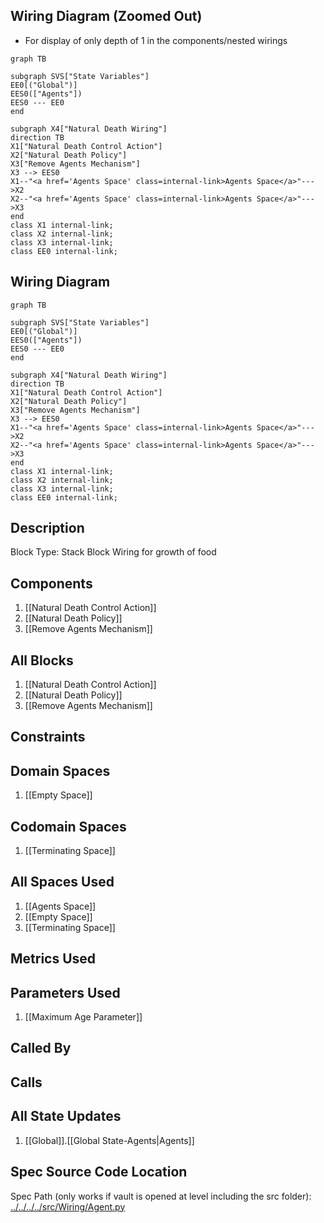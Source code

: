 ## Wiring Diagram (Zoomed Out)

- For display of only depth of 1 in the components/nested wirings
```mermaid
graph TB

subgraph SVS["State Variables"]
EE0[("Global")]
EES0(["Agents"])
EES0 --- EE0
end

subgraph X4["Natural Death Wiring"]
direction TB
X1["Natural Death Control Action"]
X2["Natural Death Policy"]
X3["Remove Agents Mechanism"]
X3 --> EES0
X1--"<a href='Agents Space' class=internal-link>Agents Space</a>"--->X2
X2--"<a href='Agents Space' class=internal-link>Agents Space</a>"--->X3
end
class X1 internal-link;
class X2 internal-link;
class X3 internal-link;
class EE0 internal-link;

```

## Wiring Diagram

```mermaid
graph TB

subgraph SVS["State Variables"]
EE0[("Global")]
EES0(["Agents"])
EES0 --- EE0
end

subgraph X4["Natural Death Wiring"]
direction TB
X1["Natural Death Control Action"]
X2["Natural Death Policy"]
X3["Remove Agents Mechanism"]
X3 --> EES0
X1--"<a href='Agents Space' class=internal-link>Agents Space</a>"--->X2
X2--"<a href='Agents Space' class=internal-link>Agents Space</a>"--->X3
end
class X1 internal-link;
class X2 internal-link;
class X3 internal-link;
class EE0 internal-link;

```

## Description

Block Type: Stack Block
Wiring for growth of food
## Components
1. [[Natural Death Control Action]]
2. [[Natural Death Policy]]
3. [[Remove Agents Mechanism]]

## All Blocks
1. [[Natural Death Control Action]]
2. [[Natural Death Policy]]
3. [[Remove Agents Mechanism]]

## Constraints

## Domain Spaces
1. [[Empty Space]]

## Codomain Spaces
1. [[Terminating Space]]

## All Spaces Used
1. [[Agents Space]]
2. [[Empty Space]]
3. [[Terminating Space]]

## Metrics Used

## Parameters Used
1. [[Maximum Age Parameter]]

## Called By

## Calls

## All State Updates
1. [[Global]].[[Global State-Agents|Agents]]

## Spec Source Code Location

Spec Path (only works if vault is opened at level including the src folder): [../../../../src/Wiring/Agent.py](../../../../src/Wiring/Agent.py)

